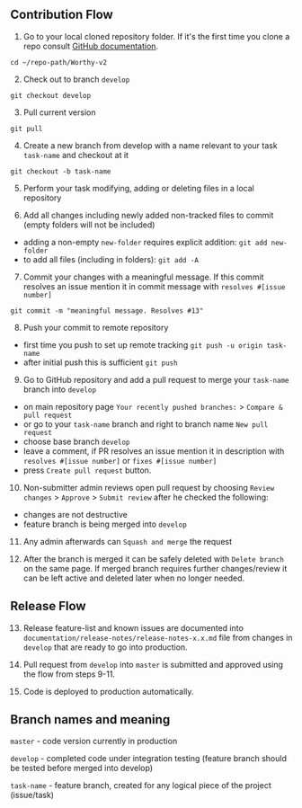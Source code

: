 ## Contribution Flow

1. Go to your local cloned repository folder. If it's the first time you clone a repo consult [GitHub documentation](https://help.github.com/en/articles/cloning-a-repository).

`cd ~/repo-path/Worthy-v2`

2. Check out to branch `develop`

`git checkout develop`

3. Pull current version

`git pull`

4. Create a new branch from develop with a name relevant to your task `task-name` and checkout at it

`git checkout -b task-name`

5. Perform your task modifying, adding or deleting files in a local repository

6. Add all changes including newly added non-tracked files to commit (empty folders will not be included)
- adding a non-empty `new-folder` requires explicit addition: `git add new-folder`
- to add all files (including in folders): `git add -A`

7. Commit your changes with a meaningful message. If this commit resolves an issue mention it in commit message with `resolves #[issue number]`

`git commit -m "meaningful message. Resolves #13"`

8. Push your commit to remote repository
- first time you push to set up remote tracking `git push -u origin task-name`
- after initial push this is sufficient `git push`

9. Go to GitHub repository and add a pull request to merge your `task-name` branch into `develop`
- on main repository page `Your recently pushed branches:` > `Compare & pull request`
- or go to your `task-name` branch and right to branch name `New pull request`
- choose base branch `develop`
- leave a comment, if PR resolves an issue mention it in description with `resolves #[issue number]` or `fixes #[issue number]`
- press `Create pull request` button.

10. Non-submitter admin reviews open pull request by choosing `Review changes` > `Approve` > `Submit review` after he checked the following:
- changes are not destructive
- feature branch is being merged into `develop`

11. Any admin afterwards can `Squash and merge` the request

12. After the branch is merged it can be safely deleted with `Delete branch` on the same page. If merged branch requires further changes/review it can be left active and deleted later when no longer needed.

## Release Flow
13. Release feature-list and known issues are documented into `documentation/release-notes/release-notes-x.x.md` file from changes in `develop` that are ready to go into production.

14. Pull request from `develop` into `master` is submitted and approved using the flow from steps 9-11.

15. Code is deployed to production automatically.

## Branch names and meaning
`master` - code version currently in production

`develop` - completed code under integration testing (feature branch should be tested before merged into develop)

`task-name` - feature branch, created for any logical piece of the project (issue/task)

